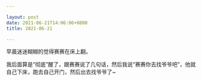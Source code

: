 ```yaml
---

layout: post
date: 2021-06-21T14:06:06+0800
title: 2021-06-21

---
```


早晨迷迷糊糊的觉得赛赛在床上翻。

我后面算是“彻底”醒了，跟赛赛说了几句话，然后我说“赛赛你去找爷爷吧”，他就自己下床，跑去自己开门，然后出去找爷爷了~
